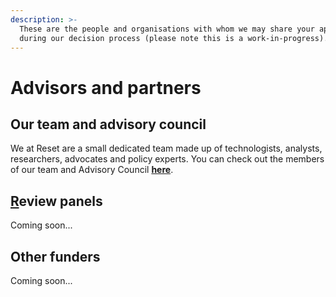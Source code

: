 ```yaml
---
description: >-
  These are the people and organisations with whom we may share your application
  during our decision process (please note this is a work-in-progress).
---
```


# Advisors and partners

## Our team and advisory council

We at Reset are a small dedicated team made up of technologists, analysts, researchers, advocates and policy experts. You can check out the members of our team and Advisory Council [**here**](https://www.reset.tech/people/).

## [R](https://www.reset.tech/people/)eview panels

Coming soon...

## Other funders

Coming soon...



